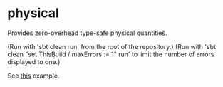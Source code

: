 # physical

Provides zero-overhead type-safe physical quantities.

(Run with 'sbt clean run' from the root of the repository.)
(Run with 'sbt clean "set ThisBuild / maxErrors := 1" run' to limit the number of errors displayed to one.)

See [this](https://github.com/Bersier/physical/blob/master/src/main/scala/dimensional/example/Example.scala) example.
